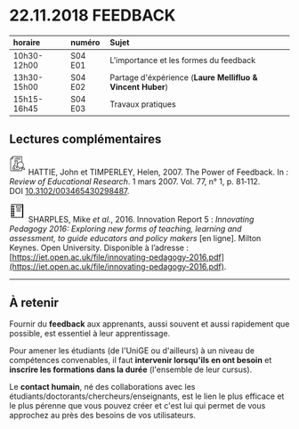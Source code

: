 # 22.11.2018 FEEDBACK

| horaire | numéro | Sujet |
| :------ | :----- | :---- |
| 10h30-12h00 | S04 E01 | L'importance et les formes du feedback |
| 13h30-15h00 | S04 E02 | Partage d'éxpérience (**Laure Mellifluo & Vincent Huber**) |
| 15h15-16h45 | S04 E03 | Travaux pratiques |

## Lectures complémentaires

![research article](img/research_article.svg) HATTIE, John et TIMPERLEY, Helen, 2007. The Power of Feedback. In : *Review of Educational Research*. 1 mars 2007. Vol. 77, n° 1, p. 81‑112. DOI [10.3102/003465430298487](10.3102/003465430298487).

![report](img/report.svg) SHARPLES, Mike *et al.*, 2016. Innovation Report 5 : *Innovating Pedagogy 2016: Exploring new forms of teaching, learning and assessment, to guide educators and policy makers* [en ligne]. Milton Keynes. Open University. Disponible à l’adresse : [https://iet.open.ac.uk/file/innovating-pedagogy-2016.pdf](https://iet.open.ac.uk/file/innovating-pedagogy-2016.pdf).

---

## À retenir

Fournir du **feedback** aux apprenants, aussi souvent et aussi rapidement que possible, est essentiel à leur apprentissage.

Pour amener les étudiants (de l'UniGE ou d'ailleurs) à un niveau de compétences convenables, il faut **intervenir lorsqu'ils en ont besoin** et **inscrire les formations dans la durée** (l'ensemble de leur cursus).

Le **contact humain**, né des collaborations avec les étudiants/doctorants/chercheurs/enseignants, est le lien le plus efficace et le plus pérenne que vous pouvez créer et c'est lui qui permet de vous approchez au près des besoins de vos utilisateurs.
